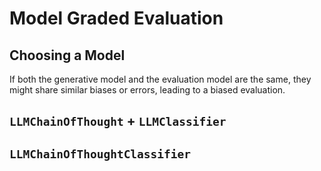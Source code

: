 # Model Graded Evaluation

## Choosing a Model
If both the generative model and the evaluation model are the same, they might share similar biases or errors, leading to a biased evaluation.

## `LLMChainOfThought` + `LLMClassifier`

## `LLMChainOfThoughtClassifier`
